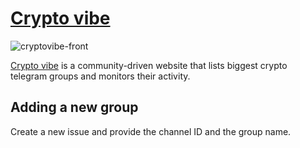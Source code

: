 # [Crypto vibe](https://cryptovibe.io/)

![cryptovibe-front](https://user-images.githubusercontent.com/32852887/35860965-5f4532d4-0b46-11e8-9565-7b43947efe2a.png "CryptoVibe")      

[Crypto vibe](https://cryptovibe.io/) is a community-driven website that lists biggest crypto telegram groups and monitors their activity. 

## Adding a new group
Create a new issue and provide the channel ID and the group name.
